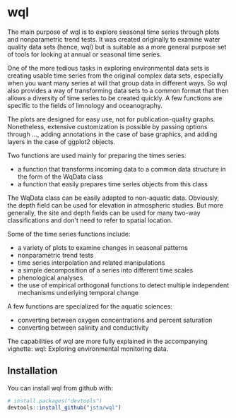
<!-- README.md is generated from README.Rmd. Please edit that file -->
wql
===

The main purpose of wql is to explore seasonal time series through plots and nonparametric trend tests. It was created originally to examine water quality data sets (hence, wql) but is suitable as a more general purpose set of tools for looking at annual or seasonal time series.

One of the more tedious tasks in exploring environmental data sets is creating usable time series from the original complex data sets, especially when you want many series at will that group data in different ways. So wql also provides a way of transforming data sets to a common format that then allows a diversity of time series to be created quickly. A few functions are specific to the fields of limnology and oceanography.

The plots are designed for easy use, not for publication-quality graphs. Nonetheless, extensive customization is possible by passing options through ..., adding annotations in the case of base graphics, and adding layers in the case of ggplot2 objects.

Two functions are used mainly for preparing the times series:

-   a function that transforms incoming data to a common data structure in the form of the WqData class
-   a function that easily prepares time series objects from this class

The WqData class can be easily adapted to non-aquatic data. Obviously, the depth field can be used for elevation in atmospheric studies. But more generally, the site and depth fields can be used for many two-way classifications and don't need to refer to spatial location.

Some of the time series functions include:

-   a variety of plots to examine changes in seasonal patterns
-   nonparametric trend tests
-   time series interpolation and related manipulations
-   a simple decomposition of a series into different time scales
-   phenological analyses
-   the use of empirical orthogonal functions to detect multiple independent mechanisms underlying temporal change

A few functions are specialized for the aquatic sciences:

-   converting between oxygen concentrations and percent saturation
-   converting between salinity and conductivity

The capabilities of wql are more fully explained in the accompanying vignette: wql: Exploring environmental monitoring data.

Installation
------------

You can install wql from github with:

``` r
# install.packages("devtools")
devtools::install_github("jsta/wql")
```
